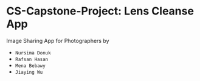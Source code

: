 # CS-Capstone-Project: Lens Cleanse App

Image Sharing App for Photographers by

 - `Nursima Donuk`
 - `Rafsan Hasan`
 - `Mena Bebawy`
 - `Jiaying Wu`
